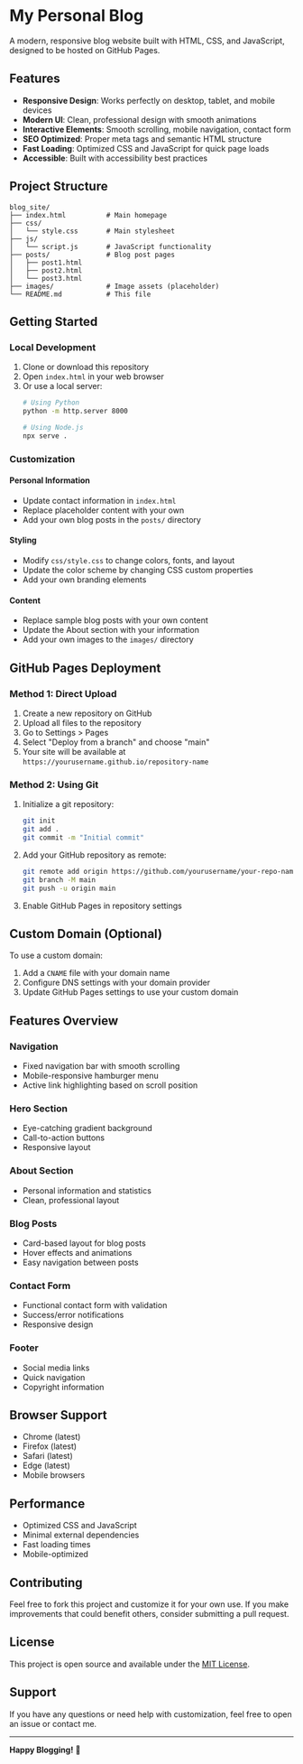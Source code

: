 # My Personal Blog

A modern, responsive blog website built with HTML, CSS, and JavaScript, designed to be hosted on GitHub Pages.

## Features

- **Responsive Design**: Works perfectly on desktop, tablet, and mobile devices
- **Modern UI**: Clean, professional design with smooth animations
- **Interactive Elements**: Smooth scrolling, mobile navigation, contact form
- **SEO Optimized**: Proper meta tags and semantic HTML structure
- **Fast Loading**: Optimized CSS and JavaScript for quick page loads
- **Accessible**: Built with accessibility best practices

## Project Structure

```
blog_site/
├── index.html          # Main homepage
├── css/
│   └── style.css       # Main stylesheet
├── js/
│   └── script.js       # JavaScript functionality
├── posts/              # Blog post pages
│   ├── post1.html
│   ├── post2.html
│   └── post3.html
├── images/             # Image assets (placeholder)
└── README.md           # This file
```

## Getting Started

### Local Development

1. Clone or download this repository
2. Open `index.html` in your web browser
3. Or use a local server:
   ```bash
   # Using Python
   python -m http.server 8000
   
   # Using Node.js
   npx serve .
   ```

### Customization

#### Personal Information
- Update contact information in `index.html`
- Replace placeholder content with your own
- Add your own blog posts in the `posts/` directory

#### Styling
- Modify `css/style.css` to change colors, fonts, and layout
- Update the color scheme by changing CSS custom properties
- Add your own branding elements

#### Content
- Replace sample blog posts with your own content
- Update the About section with your information
- Add your own images to the `images/` directory

## GitHub Pages Deployment

### Method 1: Direct Upload
1. Create a new repository on GitHub
2. Upload all files to the repository
3. Go to Settings > Pages
4. Select "Deploy from a branch" and choose "main"
5. Your site will be available at `https://yourusername.github.io/repository-name`

### Method 2: Using Git
1. Initialize a git repository:
   ```bash
   git init
   git add .
   git commit -m "Initial commit"
   ```

2. Add your GitHub repository as remote:
   ```bash
   git remote add origin https://github.com/yourusername/your-repo-name.git
   git branch -M main
   git push -u origin main
   ```

3. Enable GitHub Pages in repository settings

## Custom Domain (Optional)

To use a custom domain:
1. Add a `CNAME` file with your domain name
2. Configure DNS settings with your domain provider
3. Update GitHub Pages settings to use your custom domain

## Features Overview

### Navigation
- Fixed navigation bar with smooth scrolling
- Mobile-responsive hamburger menu
- Active link highlighting based on scroll position

### Hero Section
- Eye-catching gradient background
- Call-to-action buttons
- Responsive layout

### About Section
- Personal information and statistics
- Clean, professional layout

### Blog Posts
- Card-based layout for blog posts
- Hover effects and animations
- Easy navigation between posts

### Contact Form
- Functional contact form with validation
- Success/error notifications
- Responsive design

### Footer
- Social media links
- Quick navigation
- Copyright information

## Browser Support

- Chrome (latest)
- Firefox (latest)
- Safari (latest)
- Edge (latest)
- Mobile browsers

## Performance

- Optimized CSS and JavaScript
- Minimal external dependencies
- Fast loading times
- Mobile-optimized

## Contributing

Feel free to fork this project and customize it for your own use. If you make improvements that could benefit others, consider submitting a pull request.

## License

This project is open source and available under the [MIT License](LICENSE).

## Support

If you have any questions or need help with customization, feel free to open an issue or contact me.

---

**Happy Blogging!** 🚀
